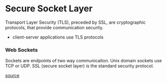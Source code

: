 # Secure Socket Layer
Transport Layer Security (TLS), preceded by SSL, are cryptographic protocols, that provide communication security.
- client-server applications use TLS protocols 

### Web Sockets
Sockets are endpoints of two way communicaiton. Unix domain sockets use TCP or UDP. SSL (secure socket layer) is the standard security protocol.

[source](https://en.wikipedia.org/wiki/Transport_Layer_Security)
